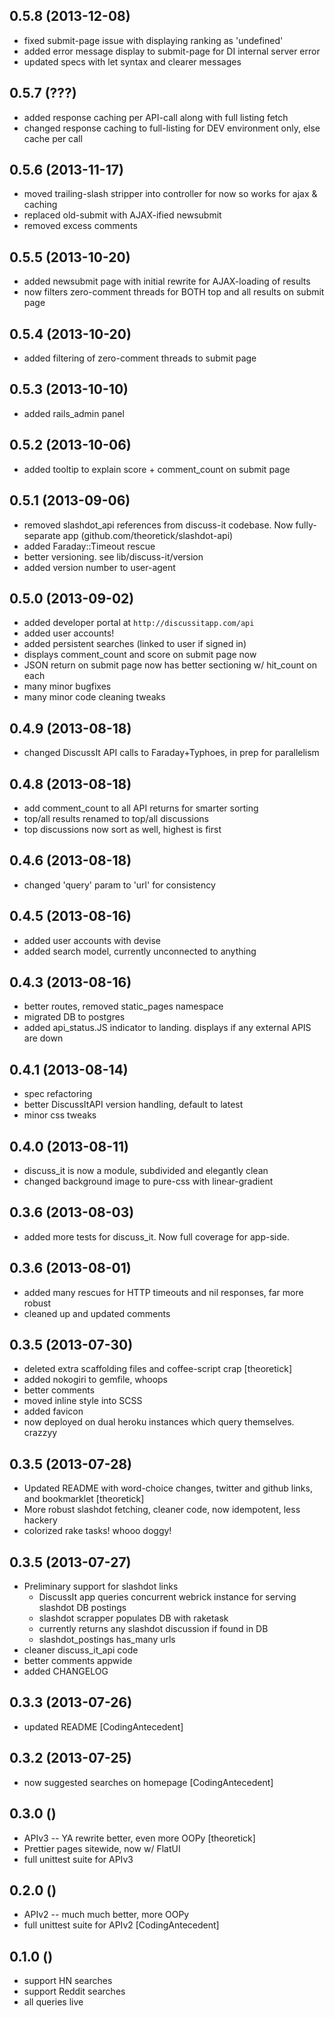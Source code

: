 
## 0.5.8 (2013-12-08)

 * fixed submit-page issue with displaying ranking as 'undefined'
 * added error message display to submit-page for DI internal server error
 * updated specs with let syntax and clearer messages

## 0.5.7 (???)

 * added response caching per API-call along with full listing fetch
 * changed response caching to full-listing for DEV environment only,
   else cache per call

## 0.5.6 (2013-11-17)

 * moved trailing-slash stripper into controller for now so works for ajax & caching
 * replaced old-submit with AJAX-ified newsubmit
 * removed excess comments

## 0.5.5 (2013-10-20)

 * added newsubmit page with initial rewrite for AJAX-loading of results
 * now filters zero-comment threads for BOTH top and all results on
   submit page

## 0.5.4 (2013-10-20)

 * added filtering of zero-comment threads to submit page

## 0.5.3 (2013-10-10)

 * added rails_admin panel

## 0.5.2 (2013-10-06)

 * added tooltip to explain score + comment_count on submit page

## 0.5.1 (2013-09-06)

* removed slashdot_api references from discuss-it codebase. Now
  fully-separate app (github.com/theoretick/slashdot-api)
* added Faraday::Timeout rescue
* better versioning. see lib/discuss-it/version
* added version number to user-agent

## 0.5.0 (2013-09-02)

* added developer portal at ```http://discussitapp.com/api```
* added user accounts!
* added persistent searches (linked to user if signed in)
* displays comment_count and score on submit page now
* JSON return on submit page now has better sectioning w/ hit_count on each
* many minor bugfixes
* many minor code cleaning tweaks

## 0.4.9 (2013-08-18)

* changed DiscussIt API calls to Faraday+Typhoes, in prep for parallelism

## 0.4.8 (2013-08-18)

* add comment_count to all API returns for smarter sorting
* top/all results renamed to top/all discussions
* top discussions now sort as well, highest is first

## 0.4.6 (2013-08-18)

* changed 'query' param to 'url' for consistency

## 0.4.5 (2013-08-16)

* added user accounts with devise
* added search model, currently unconnected to anything


## 0.4.3 (2013-08-16)

* better routes, removed static_pages namespace
* migrated DB to postgres
* added api_status.JS indicator to landing. displays if any external APIS are down

## 0.4.1 (2013-08-14)

* spec refactoring
* better DiscussItAPI version handling, default to latest
* minor css tweaks

## 0.4.0 (2013-08-11)

* discuss_it is now a module, subdivided and elegantly clean
* changed background image to pure-css with linear-gradient

## 0.3.6 (2013-08-03)

* added more tests for discuss_it. Now full coverage for app-side.

## 0.3.6 (2013-08-01)

* added many rescues for HTTP timeouts and nil responses, far more robust
* cleaned up and updated comments

## 0.3.5 (2013-07-30)

* deleted extra scaffolding files and coffee-script crap [theoretick]
* added nokogiri to gemfile, whoops
* better comments
* moved inline style into SCSS
* added favicon
* now deployed on dual heroku instances which query themselves. crazzyy

## 0.3.5 (2013-07-28)

* Updated README with word-choice changes, twitter and github links, and bookmarklet [theoretick]
* More robust slashdot fetching, cleaner code, now idempotent, less hackery
* colorized rake tasks! whooo doggy!

## 0.3.5 (2013-07-27)

* Preliminary support for slashdot links
  - DiscussIt app queries concurrent webrick instance for serving slashdot DB postings
  - slashdot scrapper populates DB with raketask
  - currently returns any slashdot discussion if found in DB
  - slashdot_postings has_many urls
* cleaner discuss_it_api code
* better comments appwide
* added CHANGELOG

## 0.3.3 (2013-07-26)

* updated README [CodingAntecedent]

## 0.3.2 (2013-07-25)

* now suggested searches on homepage [CodingAntecedent]

## 0.3.0 ()

* APIv3 -- YA rewrite better, even more OOPy [theoretick]
* Prettier pages sitewide, now w/ FlatUI
* full unittest suite for APIv3

## 0.2.0 ()

* APIv2 -- much much better, more OOPy
* full unittest suite for APIv2 [CodingAntecedent]

## 0.1.0 ()

* support HN searches
* support Reddit searches
* all queries live
